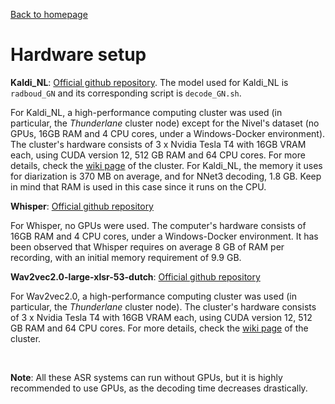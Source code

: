 [Back to homepage](../index.md)

# Hardware setup


**Kaldi_NL**: [Official github repository](https://github.com/opensource-spraakherkenning-nl/Kaldi_NL). The model used for Kaldi_NL is `radboud_GN` and its corresponding script is `decode_GN.sh`.

For Kaldi_NL, a high-performance computing cluster was used (in particular, the *Thunderlane* cluster node) except for the Nivel's dataset (no GPUs, 16GB RAM and 4 CPU cores, under a Windows-Docker environment). The cluster's hardware consists of 3 x Nvidia Tesla T4 with 16GB VRAM each, using CUDA version 12, 512 GB RAM and 64 CPU cores. For more details, check the [wiki page](https://ponyland.science.ru.nl/ponyland/about/) of the cluster.
For Kaldi_NL, the memory it uses for diarization is 370 MB on average, and for NNet3 decoding, 1.8 GB. Keep in mind that RAM is used in this case since it runs on the CPU.

**Whisper**: [Official github repository](https://github.com/openai/whisper)

For Whisper, no GPUs were used. The computer's hardware consists of 16GB RAM and 4 CPU cores, under a Windows-Docker environment. It has been observed that Whisper requires on average 8 GB of RAM per recording, with an initial memory requirement of 9.9 GB.


**Wav2vec2.0-large-xlsr-53-dutch**: [Official github repository](https://huggingface.co/jonatasgrosman/wav2vec2-large-xlsr-53-dutch)

For Wav2vec2.0, a high-performance computing cluster was used (in particular, the *Thunderlane* cluster node). The cluster's hardware consists of 3 x Nvidia Tesla T4 with 16GB VRAM each, using CUDA version 12, 512 GB RAM and 64 CPU cores. For more details, check the [wiki page](https://ponyland.science.ru.nl/ponyland/about/) of the cluster.

<br>

**Note**: All these ASR systems can run without GPUs, but it is highly recommended to use GPUs, as the decoding time decreases drastically.
